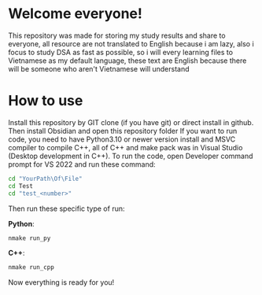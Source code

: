 # Welcome everyone!
This repository was made for storing my study results and share to everyone, all resource are not translated to English because i am lazy, also i focus to study DSA as fast as possible, so i will every learning files to Vietnamese as my default language, these text are English because there will be someone who aren't Vietnamese will understand

# How to use
Install this repository by GIT clone (if you have git) or direct install in github.
Then install Obsidian and open this repository folder
If you want to run code, you need to have Python3.10 or newer version install and MSVC compiler to compile C++, all of C++ and make pack was in Visual Studio (Desktop development in C++).
To run the code, open Developer command prompt for VS 2022 and run these command:

``` bash
cd "YourPath\Of\File"
cd Test
cd "test_<number>"
```

Then run these specific type of run:

**Python**:
``` bash
nmake run_py
```
**C++**:
``` bash
nmake run_cpp
```

Now everything is ready for you!
